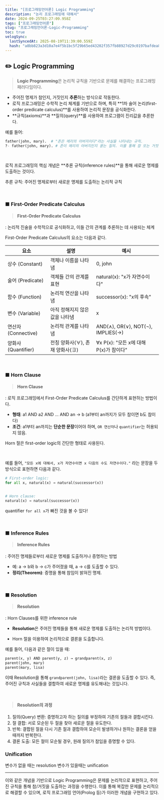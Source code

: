 ```yaml
---
title: "[프로그래밍언어론] Logic Programming"
description: "논리 프로그래밍에 대해서"
date: 2024-09-25T03:27:09.958Z
tags: ["프로그래밍언어론"]
slug: "프로그래밍언어론-Logic-Programming"
toc: true
velogSync:
  lastSyncedAt: 2025-08-19T11:39:00.559Z
  hash: "a8bb823a3d10a7e4f5b1bc5f29b65ed43202f357fb88927d29c0197bafdea87b"
---
```


## ✏️ Logic Programming
> **Logic Programming**은 논리적 규칙을 기반으로 문제를 해결하는 프로그래밍 패러다임이다.

- 주어진 명제가 참인지, 거짓인지 **추론**하는 방식으로 작동한다.
- 로직 프로그래밍은 수학적 논리 체계를 기반으로 하며, 특히 **1차 술어 논리(first-order predicate calculus)**를 사용하여 논리적 문장을 공식화한다.
- **규칙(axioms)**과 **질의(query)**를 사용하여 프로그램이 진리값을 추론한다.


예를 들어:
```python
father(john, mary).  # "존은 메리의 아버지이다"라는 사실을 나타내는 규칙.
?- father(john, mary). # 존이 메리의 아버지인지 묻는 질의. 이를 통해 참 또는 거짓을 확인.
```

<br>


로직 프로그래밍의 핵심 개념은 **추론 규칙(inference rules)**을 통해 새로운 명제를 도출하는 것이다.

추론 규칙: 주어진 명제로부터 새로운 명제를 도출하는 논리적 규칙

<br>

### ■ First-Order Predicate Calculus
>#### First-Order Predicate Calculus
: 논리적 진술을 수학적으로 공식화하고, 이들 간의 관계를 추론하는 데 사용되는 체계

First-Order Predicate Calculus의 요소는 다음과 같다.

| 요소 | 설명 | 예시 |
|------|------|------|
| 상수 (Constant) | 객체나 이름을 나타냄 | 0, john |
| 술어 (Predicate) | 객체들 간의 관계를 표현 | natural(x): "x가 자연수이다" |
| 함수 (Function) | 논리적 연산을 나타냄 | successor(x): "x의 후속" |
| 변수 (Variable) | 아직 정해지지 않은 값을 나타냄 | x |
| 연산자 (Connective) | 논리적 관계를 나타냄 | AND(∧), OR(∨), NOT(¬), IMPLIES(→) |
| 양화사 (Quantifier) | 전칭 양화사(∀), 존재 양화사(∃) | ∀x P(x): "모든 x에 대해 P(x)가 참이다" |


<br>

### ■ Horn Clause
>#### Horn Clause
: 로직 프로그래밍에서 First-Order Predicate Calculus를 간단하게 표현하는 방법이다.

- **형태**: a1 AND a2 AND ... AND an → b (a1부터 an까지가 모두 참이면 b도 참이다)
- **조건**: a1부터 an까지는 **단순한 문장**이어야 하며, ```OR 연산자```나 ```quantifier```는 허용되지 않음.

Horn 절은 first-order logic의 간단한 형태로 사용된다.

<br>

예를 들어, ```"모든 x에 대해서, x가 자연수이면 x 다음의 수도 자연수이다."``` 라는 문장을 두 방식으로 표현하면 다음과 같다.

```python
# First-order logic: 
for all x, natural(x) → natural(successor(x))
 

# Horn clause:
natural(x) → natural(successor(x))
```

quantifier ```for all x```가 빠진 것을 볼 수 있다!

<br>

### ■ Inference Rules
>#### Inference Rules
: 주어진 명제들로부터 새로운 명제를 도출하거나 증명하는 방법

- 예: a → b와 b → c가 주어졌을 때, a → c를 도출할 수 있다.
- **정리(Theorem)**: 증명을 통해 참임이 밝혀진 명제.

<br>

### ■ Resolution
> #### Resolution
: Horn Clauses를 위한 inference rule

- **Resolution**은 주어진 명제들을 통해 새로운 명제를 도출하는 논리적 방법이다.

-  Horn 절을 이용하여 논리적으로 결론을 도출합니다. 

예를 들어, 다음과 같은 절이 있을 때:

```python
parent(x, y) AND parent(y, z) → grandparent(x, z)
parent(john, mary)
parent(mary, lisa)
```

이때 Resolution을 통해 ```grandparent(john, lisa)```라는 결론을 도출할 수 있다. 즉, 주어진 규칙과 사실들을 결합하여 새로운 명제를 유도해내는 것입니다.

<br>

> #### Resolution의 과정
1. 질의(Query) 변환: 증명하고자 하는 질의를 부정하여 기존의 절들과 결합시킨다.
2. 절 결합: 서로 모순된 두 절을 찾아 새로운 절을 유도한다.
3. 반복: 결합된 절을 다시 기존 절과 결합하여 모순이 발생하거나 원하는 결론을 얻을 때까지 반복한다.
4. 결론 도출: 모든 절이 모순될 경우, 원래 질의가 참임을 증명할 수 있다.


### Unification
변수가 없을 때는 resolution
변수가 있을때는 unification

---

이와 같은 개념을 기반으로 Logic Programming은 문제를 논리적으로 표현하고, 주어진 규칙을 통해 참/거짓을 도출하는 과정을 수행한다. 이를 통해 복잡한 문제를 논리적으로 해결할 수 있으며, 로직 프로그래밍 언어(Prolog 등)가 이러한 개념을 구현하고 있다.
